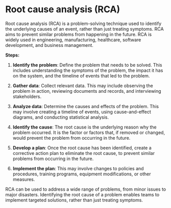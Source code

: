 # Root cause analysis (RCA)

Root cause analysis (RCA) is a problem-solving technique used to identify the underlying causes of an event, rather than just treating symptoms. RCA aims to prevent similar problems from happening in the future. RCA is widely used in engineering, manufacturing, healthcare, software development, and business management.

**Steps:**

1. **Identify the problem**: Define the problem that needs to be solved. This includes understanding the symptoms of the problem, the impact it has on the system, and the timeline of events that led to the problem.

2. **Gather data**: Collect relevant data. This may include observing the problem in action, reviewing documents and records, and interviewing stakeholders.

3. **Analyze data**: Determine the causes and effects of the problem. This may involve creating a timeline of events, using cause-and-effect diagrams, and conducting statistical analysis.

4. **Identify the cause**: The root cause is the underlying reason why the problem occurred. It is the factor or factors that, if removed or changed, would prevent the problem from occurring in the future.

5. **Develop a plan**: Once the root cause has been identified, create a corrective action plan to eliminate the root cause, to prevent similar problems from occurring in the future.

6. **Implement the plan**: This may involve changes to policies and procedures, training programs, equipment modifications, or other measures.

RCA can be used to address a wide range of problems, from minor issues to major disasters. Identifying the root cause of a problem enables teams to implement targeted solutions, rather than just treating symptoms.

